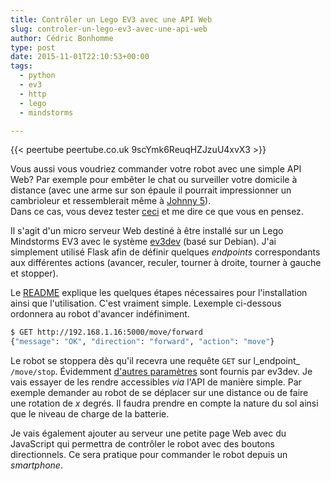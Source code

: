 ```yaml
---
title: Contrôler un Lego EV3 avec une API Web
slug: controler-un-lego-ev3-avec-une-api-web
author: Cédric Bonhomme
type: post
date: 2015-11-01T22:10:53+00:00
tags:
  - python
  - ev3
  - http
  - lego
  - mindstorms

---
```

{{< peertube peertube.co.uk 9scYmk6ReuqHZJzuU4xvX3 >}}

Vous aussi vous voudriez commander votre robot avec une simple API Web? Par
exemple pour embêter le chat ou surveiller votre domicile à distance (avec une
arme sur son épaule il pourrait impressionner un cambrioleur et ressemblerait
même à [Johnny 5][1]).  
Dans ce cas, vous devez tester [ceci][2] et me dire ce que vous en pensez.

Il s'agit d'un micro serveur Web destiné à être installé sur un Lego Mindstorms
EV3 avec le système [ev3dev][3] (basé sur Debian). J'ai simplement utilisé Flask
afin de définir quelques _endpoints_ correspondants aux différentes actions
(avancer, reculer, tourner à droite, tourner à gauche et stopper).

Le [README][2] explique les quelques étapes nécessaires pour l'installation
ainsi que l'utilisation. C'est vraiment simple. Lexemple ci-dessous ordonnera
au robot d'avancer indéfiniment.

```bash
$ GET http://192.168.1.16:5000/move/forward
{"message": "OK", "direction": "forward", "action": "move"}
```

Le robot se stoppera dès qu'il recevra une requête `GET` sur l_endpoint_
`/move/stop`. Évidemment [d'autres paramètres][4] sont fournis par ev3dev.
Je vais essayer de les rendre accessibles _via_ l'API de manière simple. Par
exemple demander au robot de se déplacer sur une distance ou de faire une
rotation de _x_ degrés. Il faudra prendre en compte la nature du sol ainsi que
le niveau de charge de la batterie.

Je vais également ajouter au serveur une petite page Web avec du JavaScript qui
permettra de contrôler le robot avec des boutons directionnels. Ce sera pratique
pour commander le robot depuis un _smartphone_.

 [1]: https://fr.wikipedia.org/wiki/Johnny_5_(Short_Circuit)
 [2]: https://git.sr.ht/~cedric/EV3WebController
 [3]: http://www.ev3dev.org
 [4]: https://github.com/topikachu/python-ev3/wiki/Using-Motors

